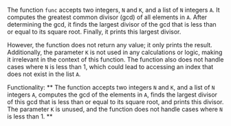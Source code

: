 The function `func` accepts two integers, `N` and `K`, and a list of `N` integers `A`. It computes the greatest common divisor (gcd) of all elements in `A`. After determining the gcd, it finds the largest divisor of the gcd that is less than or equal to its square root. Finally, it prints this largest divisor. 

However, the function does not return any value; it only prints the result. Additionally, the parameter `K` is not used in any calculations or logic, making it irrelevant in the context of this function. The function also does not handle cases where `N` is less than 1, which could lead to accessing an index that does not exist in the list `A`.

Functionality: ** The function accepts two integers `N` and `K`, and a list of `N` integers `A`, computes the gcd of the elements in `A`, finds the largest divisor of this gcd that is less than or equal to its square root, and prints this divisor. The parameter `K` is unused, and the function does not handle cases where `N` is less than 1. **